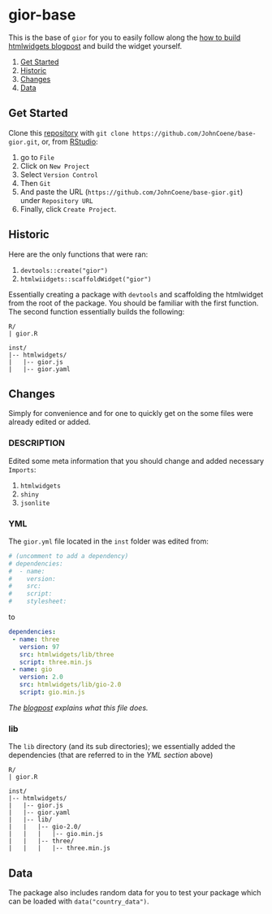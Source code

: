 # gior-base

This is the base of `gior` for you to easily follow along the [how to build htmlwidgets blogpost]() and build the widget yourself.

1. [Get Started](#get-started)
2. [Historic](#historic)
3. [Changes](#changes)
3. [Data](#data)

## Get Started

Clone this [repository](https://github.com/JohnCoene/base-gior) with `git clone https://github.com/JohnCoene/base-gior.git`, or, from [RStudio](https://www.rstudio.com/):

1. go to `File`
2. Click on `New Project`
3. Select `Version Control`
4. Then `Git`
5. And paste the URL (`https://github.com/JohnCoene/base-gior.git`) under `Repository URL`
6. Finally, click `Create Project`.

## Historic

Here are the only functions that were ran:

1. `devtools::create("gior")`
2. `htmlwiidgets::scaffoldWidget("gior")`

Essentially creating a package with `devtools` and scaffolding the htmlwidget from the root of the package. You should be familiar with the first function. The second function essentially builds the following:

```
R/
| gior.R

inst/
|-- htmlwidgets/
|   |-- gior.js
|   |-- gior.yaml
```

## Changes

Simply for convenience and for one to quickly get on the some files were already edited or added.

### DESCRIPTION

Edited some meta information that you should change and added necessary `Imports`:

1. `htmlwidgets`
2. `shiny`
3. `jsonlite`

### YML

The `gior.yml` file located in the `inst` folder was edited from:

```yml
# (uncomment to add a dependency)
# dependencies:
#  - name:
#    version:
#    src:
#    script:
#    stylesheet:
```

to

```yml
dependencies:
 - name: three
   version: 97
   src: htmlwidgets/lib/three
   script: three.min.js
 - name: gio
   version: 2.0
   src: htmlwidgets/lib/gio-2.0
   script: gio.min.js
```

*The [blogpost]() explains what this file does.*

### lib

The `lib` directory (and its sub directories); we essentially added the dependencies (that are referred to in the *YML section* above)

```
R/
| gior.R

inst/
|-- htmlwidgets/
|   |-- gior.js
|   |-- gior.yaml
|   |-- lib/
|   |   |-- gio-2.0/
|   |   |   |-- gio.min.js
|   |   |-- three/
|   |   |   |-- three.min.js
```

## Data

The package also includes random data for you to test your package which can be loaded with `data("country_data")`.

